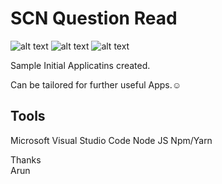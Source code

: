 # SCN Question Read

![alt text](https://img.shields.io/badge/My-React-lightgrey "My React")
![alt text](https://img.shields.io/badge/Sample-Apps-yellowgreen "Sample Apps")
![alt text](https://img.shields.io/badge/React-JS-orange "React JS")

Sample Initial Applicatins created.

Can be tailored for further useful Apps.:relaxed:

## Tools

Microsoft Visual Studio Code
Node JS
Npm/Yarn


Thanks</br>
Arun
